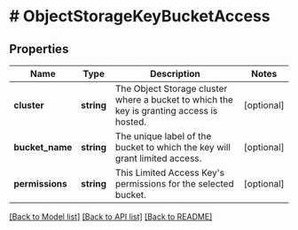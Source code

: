 # # ObjectStorageKeyBucketAccess

## Properties

Name | Type | Description | Notes
------------ | ------------- | ------------- | -------------
**cluster** | **string** | The Object Storage cluster where a bucket to which the key is granting access is hosted. | [optional]
**bucket_name** | **string** | The unique label of the bucket to which the key will grant limited access. | [optional]
**permissions** | **string** | This Limited Access Key&#39;s permissions for the selected bucket. | [optional]

[[Back to Model list]](../../README.md#models) [[Back to API list]](../../README.md#endpoints) [[Back to README]](../../README.md)
